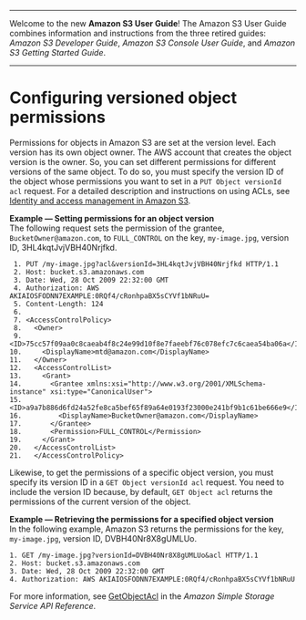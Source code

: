 --------

Welcome to the new **Amazon S3 User Guide**\! The Amazon S3 User Guide combines information and instructions from the three retired guides: *Amazon S3 Developer Guide*, *Amazon S3 Console User Guide*, and *Amazon S3 Getting Started Guide*\.

--------

# Configuring versioned object permissions<a name="VersionedObjectPermissionsandACLs"></a>

Permissions for objects in Amazon S3 are set at the version level\. Each version has its own object owner\. The AWS account that creates the object version is the owner\. So, you can set different permissions for different versions of the same object\. To do so, you must specify the version ID of the object whose permissions you want to set in a `PUT Object versionId acl` request\. For a detailed description and instructions on using ACLs, see [Identity and access management in Amazon S3](s3-access-control.md)\.

**Example — Setting permissions for an object version**  
The following request sets the permission of the grantee, `BucketOwner@amazon.com`, to `FULL_CONTROL` on the key, `my-image.jpg`, version ID, 3HL4kqtJvjVBH40Nrjfkd\.  

```
 1. PUT /my-image.jpg?acl&versionId=3HL4kqtJvjVBH40Nrjfkd HTTP/1.1
 2. Host: bucket.s3.amazonaws.com
 3. Date: Wed, 28 Oct 2009 22:32:00 GMT
 4. Authorization: AWS AKIAIOSFODNN7EXAMPLE:0RQf4/cRonhpaBX5sCYVf1bNRuU=
 5. Content-Length: 124
 6.  
 7. <AccessControlPolicy>
 8.   <Owner>
 9.     <ID>75cc57f09aa0c8caeab4f8c24e99d10f8e7faeebf76c078efc7c6caea54ba06a</ID>
10.     <DisplayName>mtd@amazon.com</DisplayName>
11.   </Owner>
12.   <AccessControlList>
13.     <Grant>
14.       <Grantee xmlns:xsi="http://www.w3.org/2001/XMLSchema-instance" xsi:type="CanonicalUser">
15.         <ID>a9a7b886d6fd24a52fe8ca5bef65f89a64e0193f23000e241bf9b1c61be666e9</ID>
16.         <DisplayName>BucketOwner@amazon.com</DisplayName>
17.       </Grantee>
18.       <Permission>FULL_CONTROL</Permission>
19.     </Grant>
20.   </AccessControlList>
21.   </AccessControlPolicy>
```

Likewise, to get the permissions of a specific object version, you must specify its version ID in a `GET Object versionId acl` request\. You need to include the version ID because, by default, `GET Object acl` returns the permissions of the current version of the object\. 

**Example — Retrieving the permissions for a specified object version**  
In the following example, Amazon S3 returns the permissions for the key, `my-image.jpg`, version ID, DVBH40Nr8X8gUMLUo\.  

```
1. GET /my-image.jpg?versionId=DVBH40Nr8X8gUMLUo&acl HTTP/1.1
2. Host: bucket.s3.amazonaws.com
3. Date: Wed, 28 Oct 2009 22:32:00 GMT
4. Authorization: AWS AKIAIOSFODNN7EXAMPLE:0RQf4/cRonhpaBX5sCYVf1bNRuU
```

For more information, see [GetObjectAcl](https://docs.aws.amazon.com/AmazonS3/latest/API/RESTObjectGETacl.html) in the *Amazon Simple Storage Service API Reference*\.